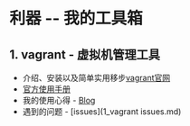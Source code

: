 # 利器 -- 我的工具箱

## 1. vagrant - 虚拟机管理工具

+ 介绍、安装以及简单实用移步[vagrant官网](https://www.vagrantup.com/)
+ [官方使用手册](https://www.vagrantup.com/docs/)
+ 我的使用心得 - [Blog](http://li7nux.github.io/2014/11/20/vagrant%E5%AE%89%E8%A3%85/)
+ 遇到的问题 - [issues](1_vagrant issues.md)